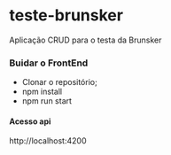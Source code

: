 # teste-brunsker
Aplicação CRUD para o testa da Brunsker

### Buidar o FrontEnd
* Clonar o repositório;
* npm install
* npm run start

#### Acesso api
http://localhost:4200
